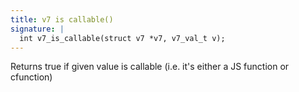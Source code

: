 ```yaml
---
title: v7 is callable()
signature: |
  int v7_is_callable(struct v7 *v7, v7_val_t v);
---
```


Returns true if given value is callable (i.e. it's either a JS function or
cfunction) 

